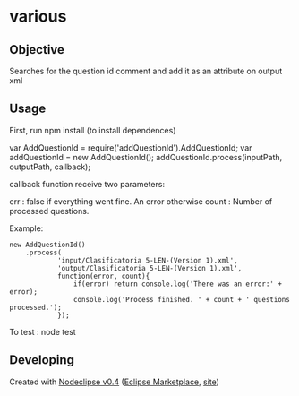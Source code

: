 # various

## Objective
Searches for the question id comment and add it as an attribute on output xml


## Usage
First, run npm install (to install dependences)

var AddQuestionId = require('addQuestionId').AddQuestionId;
var addQuestionId = new AddQuestionId();
addQuestionId.process(inputPath, outputPath, callback);

callback function receive two parameters:

err : false if everything went fine. An error otherwise
count : Number of processed questions.

Example:

```
new AddQuestionId()
    .process(
            'input/Clasificatoria 5-LEN-(Version 1).xml',
            'output/Clasificatoria 5-LEN-(Version 1).xml',
            function(error, count){
                if(error) return console.log('There was an error:' + error);
                console.log('Process finished. ' + count + ' questions processed.');
            });
```


To test : node test

## Developing


Created with [Nodeclipse v0.4](https://github.com/Nodeclipse/nodeclipse-1)
 ([Eclipse Marketplace](http://marketplace.eclipse.org/content/nodeclipse), [site](http://www.nodeclipse.org))   
